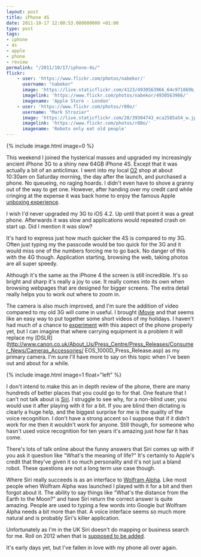 ```yaml
---
layout: post
title: iPhone 4S
date: 2011-10-17 12:00:53.000000000 +01:00
type: post
tags:
- iphone
- 4s
- apple
- phone
- review
permalink: "/2011/10/17/iphone-4s/"
flickr:
    - user: 'https://www.flickr.com/photos/nabekor/'
      username: "nabekor"
      image: 'https://live.staticflickr.com/4123/4930563966_64c971869b_z.jpg'
      imagelink: 'https://www.flickr.com/photos/nabekor/4930563966/'
      imagename: 'Apple Store - London'
    - user: 'https://www.flickr.com/photos/r80o/'
      username: "Mark Strozier"
      image: 'https://live.staticflickr.com/28/39304743_eca2585a54_w.jpg'
      imagelink: 'https://www.flickr.com/photos/r80o/'
      imagename: 'Robots only eat old people'
---
```

{% include image.html image=0 %}

This weekend I joined the hysterical masses and upgraded my increasingly ancient iPhone 3G to a shiny new 64GB
iPhone 4S. Except that it was actually a bit of an anticlimax. I went into my local
[O2](http://www.o2.co.uk) shop at about 10:30am on Saturday morning, the day after the launch, and
purchased a phone. No queueing, no raging hoards. I didn't even have to shove a granny out of the way to get
one. However, after handing over my credit card while cringing at the expense it was back home to enjoy the
famous Apple [unboxing experience](http://mashable.com/2011/10/14/apple-iphone-4s-unboxing/).

I wish I'd never upgraded my 3G to iOS 4.2. Up until that point it was a great phone. Afterwards it was slow
and applications would repeated crash on start up. Did I mention it was slow?

It's hard to express just how much quicker the 4S is compared to my 3G. Often just typing my the passcode
would be too quick for the 3G and it would miss one of the numbers forcing me to go back. No danger of this
with the 4G though. Application starting, browsing the web, taking photos are all super speedy.

Although it's the same as the iPhone 4 the screen is still incredible. It's so bright and sharp it's really a
joy to use. It really comes into its own when browsing webpages that are designed for bigger screens. The
extra detail really helps you to work out where to zoom in.

The camera is also much improved, and I'm sure the addition of video compared to my old 3G will come in
useful. I brought [iMovie](http://itunes.apple.com/gb/app/imovie/id377298193?mt=8) and that seems like
an easy way to put together some short videos of my holidays. I haven't had much of a chance to
[experiment](http://www.flickr.com/photos/andrew_j_w/6246463884) with this aspect of the phone
properly yet, but I can imagine that where carrying equipment is a problem it will replace my
[DSLR](http://www.canon.co.uk/About_Us/Press_Centre/Press_Releases/Consumer_News/Cameras_Accessories/
EOS_1000D_Press_Release.asp) as my primary camera. I'm sure I'll have more to say on this topic when I've been
out and about for a while.

{% include image.html image=1 float="left" %}

I don't intend to make this an in depth review of the phone, there are many hundreds of better places that
you could go to for that. One feature that I can't not talk about is
[Siri](http://www.apple.com/iphone/features/siri.html). I struggle to see why, for a non-blind user,
you would use it after playing with it for a bit. If you are blind then dictating is clearly a huge help, and
the biggest surprise for me is the quality of the voice recognition. I don't have a strong accent so I
suppose that if it didn't work for me then it wouldn't work for anyone. Still though, for someone who hasn't
used voice recognition for ten years it's amazing just how far it has come.

There's lots of talk online about the funny answers that Siri comes up with if you ask it question like
"What's the meaning of life?" It's certainly to Apple's credit that they've given it so much personality and
it's not just a bland robot. These questions are not a long term use case though.

Where Siri really succeeds is as an interface to [Wolfram Alpha](http://www.wolframalpha.com/).
Like most people when Wolfram Alpha was launched I played with it for a bit and then forgot about it. The
ability to say things like "What's the distance from the Earth to the Moon?" and have Siri return the correct
answer is quite amazing. People are used to typing a few words into Google but Wolfram Alpha needs a bit more
than that. A voice interface seems so much more natural and is probably Siri's killer application.

Unfortunately as I'm in the UK Siri doesn't do mapping or business search for me. Roll on 2012 when that is
[supposed to be added](http://www.apple.com/iphone/features/siri-faq.html).

It's early days yet, but I've fallen in love with my phone all over again.
